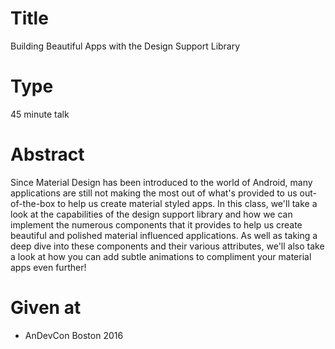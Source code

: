 # Title

Building Beautiful Apps with the Design Support Library 

# Type

45 minute talk

# Abstract

Since Material Design has been introduced to the world of Android, many applications are still not making the most out of what's provided to us out-of-the-box to help us create material styled apps. In this class, we'll take a look at the capabilities of the design support library and how we can implement the numerous components that it provides to help us create beautiful and polished material influenced applications. As well as taking a deep dive into these components and their various attributes, we'll also take a look at how you can add subtle animations to compliment your material apps even further!

# Given at

- AnDevCon Boston 2016
